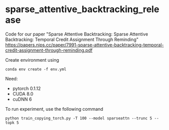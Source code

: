 # sparse_attentive_backtracking_release
Code for our paper "Sparse Attentive Backtracking: Sparse Attentive Backtracking: Temporal Credit Assignment Through Reminding" 
https://papers.nips.cc/paper/7991-sparse-attentive-backtracking-temporal-credit-assignment-through-reminding.pdf


Create environment using 

    conda env create -f env.yml

Need: 
- pytorch 0.1.12
- CUDA 8.0
- cuDNN 6 

To run experiment, use the following command

    python train_copying_torch.py -T 100 --model sparseattn --trunc 5 --topk 5
